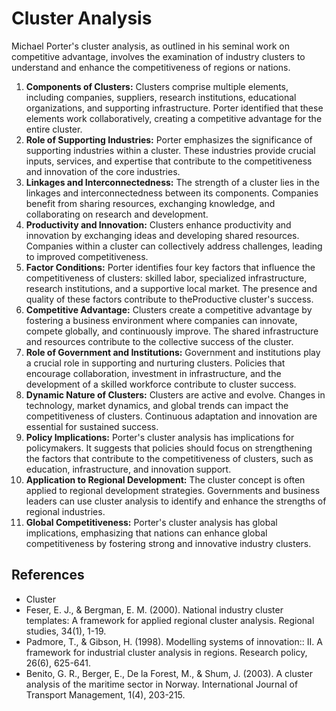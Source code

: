 # Cluster Analysis


Michael Porter's cluster analysis, as outlined in his seminal work on competitive advantage, involves the examination of industry clusters to understand and enhance the competitiveness of regions or nations.

1. **Components of Clusters:** Clusters comprise multiple elements, including companies, suppliers, research institutions, educational organizations, and supporting infrastructure. Porter identified that these elements work collaboratively, creating a competitive advantage for the entire cluster.
2. **Role of Supporting Industries:** Porter emphasizes the significance of supporting industries within a cluster. These industries provide crucial inputs, services, and expertise that contribute to the competitiveness and innovation of the core industries.
3. **Linkages and Interconnectedness:** The strength of a cluster lies in the linkages and interconnectedness between its components. Companies benefit from sharing resources, exchanging knowledge, and collaborating on research and development.
4. **Productivity and Innovation:** Clusters enhance productivity and innovation by exchanging ideas and developing shared resources. Companies within a cluster can collectively address challenges, leading to improved competitiveness.
5. **Factor Conditions:** Porter identifies four key factors that influence the competitiveness of clusters: skilled labor, specialized infrastructure, research institutions, and a supportive local market. The presence and quality of these factors contribute to theProductive  cluster's success.
6. **Competitive Advantage:** Clusters create a competitive advantage by fostering a business environment where companies can innovate, compete globally, and continuously improve. The shared infrastructure and resources contribute to the collective success of the cluster.
7. **Role of Government and Institutions:** Government and institutions play a crucial role in supporting and nurturing clusters. Policies that encourage collaboration, investment in infrastructure, and the development of a skilled workforce contribute to cluster success.
8. **Dynamic Nature of Clusters:** Clusters are active and evolve. Changes in technology, market dynamics, and global trends can impact the competitiveness of clusters. Continuous adaptation and innovation are essential for sustained success.
9. **Policy Implications:** Porter's cluster analysis has implications for policymakers. It suggests that policies should focus on strengthening the factors that contribute to the competitiveness of clusters, such as education, infrastructure, and innovation support.
10. **Application to Regional Development:** The cluster concept is often applied to regional development strategies. Governments and business leaders can use cluster analysis to identify and enhance the strengths of regional industries.
11. **Global Competitiveness:** Porter's cluster analysis has global implications, emphasizing that nations can enhance global competitiveness by fostering strong and innovative industry clusters.

## References

- Cluster
- Feser, E. J., & Bergman, E. M. (2000). National industry cluster templates: A framework for applied regional cluster analysis. Regional studies, 34(1), 1-19.
- Padmore, T., & Gibson, H. (1998). Modelling systems of innovation:: II. A framework for industrial cluster analysis in regions. Research policy, 26(6), 625-641.
- Benito, G. R., Berger, E., De la Forest, M., & Shum, J. (2003). A cluster analysis of the maritime sector in Norway. International Journal of Transport Management, 1(4), 203-215.
